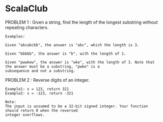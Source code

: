 # ScalaClub

PROBLEM 1 :
    Given a string, find the length of the longest substring without repeating characters.

    Examples:

    Given "abcabcbb", the answer is "abc", which the length is 3.

    Given "bbbbb", the answer is "b", with the length of 1.

    Given "pwwkew", the answer is "wke", with the length of 3. Note that the answer must be a substring, "pwke" is a
    subsequence and not a substring.

PROBLEM 2 :
Reverse digits of an integer.

    Example1: x = 123, return 321
    Example2: x = -123, return -321

    Note:
    The input is assumed to be a 32-bit signed integer. Your function should return 0 when the reversed 
    integer overflows.
